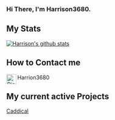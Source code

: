 ### Hi There, I'm Harrison3680.

## My Stats
[![Harrison's github stats](https://github-readme-stats.vercel.app/api?username=Harrison3680&count_private=true&include_all_commits=true&theme=radical)](https://github.com/Harrison3680)

## How to Contact me

<img align="left" alt="Discord" width="26px" src="https://discord.com/assets/f8389ca1a741a115313bede9ac02e2c0.svg"/> Harrion3680

## My current active Projects
[Caddical](https://github.com/Harrison3680/Caddical)
